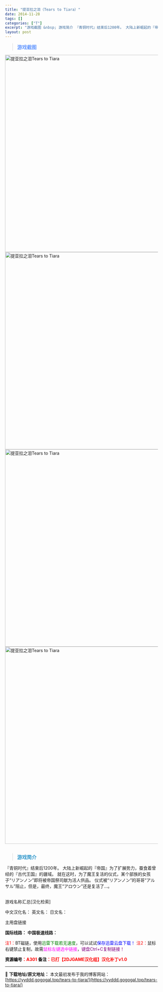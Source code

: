 ```yaml
---
title: "提亚拉之泪（Tears to Tiara）"
date: 2014-11-28
tags: []
categories: ["T"]
excerpt: "游戏截图 &nbsp; 游戏简介 『青铜时代』结束后1200年。 大陆上新崛起的『帝国』为了扩展势力，蚕食着曾经的『古代王国』的疆域。 就在这时，为了魔王复活的仪式，某个部族的女孩子“リアンノン”即将被帝国祭司献为活人供品。 仪式被“リアンノン”的哥哥“アルサル”阻止，但是，最终，魔王“アロウン”还&hellip;"
layout: post
---
```


<div>
<blockquote><b><span style="font-size: 12pt; color: #6699ff;">游戏截图</span></b></blockquote>
<div><img title="点击放大" src="https://yyddd.gogogal.top/wp-content/uploads/2025/04/20250430_6811fcce75d90.webp" alt="提亚拉之泪Tears to Tiara" width="650" /></div>
<div><img title="点击放大" src="https://yyddd.gogogal.top/wp-content/uploads/2025/04/20250430_6811fcd02ae9e.webp" alt="提亚拉之泪Tears to Tiara" width="650" /></div>
<div><img title="点击放大" src="https://yyddd.gogogal.top/wp-content/uploads/2025/04/20250430_6811fcd193a7e.webp" alt="提亚拉之泪Tears to Tiara" width="650" /></div>
<div><img title="点击放大" src="https://yyddd.gogogal.top/wp-content/uploads/2025/04/20250430_6811fcd34b38f.webp" alt="提亚拉之泪Tears to Tiara" width="650" /></div>
&nbsp;
<blockquote><b><span style="font-size: 12pt; color: #3399cc;">游戏简介</span></b></blockquote>
<div>『青铜时代』结束后1200年。
大陆上新崛起的『帝国』为了扩展势力，蚕食着曾经的『古代王国』的疆域。
就在这时，为了魔王复活的仪式，某个部族的女孩子“リアンノン”即将被帝国祭司献为活人供品。
仪式被“リアンノン”的哥哥“アルサル”阻止，但是，最终，魔王“アロウン”还是复活了…。</div>
&nbsp;

游戏名称汇总[汉化检索]

中文汉化名：
英文名：
日文名：
</div>
<div class="panel panel-primary">
<div class="panel-heading">主用盘链接</div>
<div class="panel-body">

<b>国际线路：</b>
<b>中国极速线路：</b>


<span style="color: #ff0000;">注1：</span>BT磁链，使用<span style="color: #008000;">迅雷下载若无速度</span>，可以试试<span style="color: #0000ff;">保存迅雷云盘下载！</span>
<span style="color: #ff0000;">注2：</span>鼠标右键禁止复制，故需<span style="color: #ff00ff;">鼠标左键选中链接</span>，<span style="color: #800080;">键盘Ctrl+C复制链接！</span>

</div>
<div class="panel-footer"><span style="color: #ff0000;"><b><span style="color: #000000;">资源编号</span>：A301</b></span>
<span style="color: #ff0000;"><b><span style="color: #000000;">备注</span>：已打【2DJGAME汉化组】汉化补丁v1.0</b></span></div>
</div>

---
📖 **下载地址/原文地址：** 本文最初发布于我的博客网站：[https://yyddd.gogogal.top/tears-to-tiara/](https://yyddd.gogogal.top/tears-to-tiara/)
